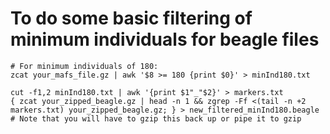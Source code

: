 # To do some basic filtering of minimum individuals for beagle files
```
# For minimum individuals of 180:
zcat your_mafs_file.gz | awk '$8 >= 180 {print $0}' > minInd180.txt

cut -f1,2 minInd180.txt | awk '{print $1"_"$2}' > markers.txt
{ zcat your_zipped_beagle.gz | head -n 1 && zgrep -Ff <(tail -n +2 markers.txt) your_zipped_beagle.gz; } > new_filtered_minInd180.beagle # Note that you will have to gzip this back up or pipe it to gzip
```
